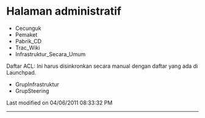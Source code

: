 # Halaman administratif

* Cecunguk
* Pemaket
* Pabrik_CD
* Trac_Wiki
* Infrastruktur_Secara_Umum

Daftar ACL: Ini harus disinkronkan secara manual dengan daftar yang ada di Launchpad.

* GrupInfrastruktur
* GrupSteering

Last modified on 04/06/2011 08:33:32 PM

---
